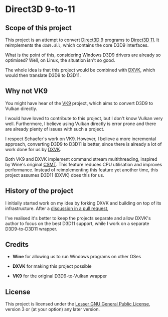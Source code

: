 # Direct3D 9-to-11

## Scope of this project

This project is an attempt to convert [Direct3D 9](https://en.wikipedia.org/wiki/Direct3D#Direct3D_9) programs
to [Direct3D 11](https://en.wikipedia.org/wiki/Direct3D#Direct3D_11).
It reimplements the `d3d9.dll`, which contains the core D3D9 interfaces.

What is the point of this, considering Windows D3D9 drivers are already so optimised?
Well, on Linux, the situation isn't so good.

The whole idea is that this project would be combined with [DXVK](https://github.com/doitsujin/dxvk/), which would then translate D3D9 to D3D11.

## Why not VK9

You might have hear of the [VK9](https://github.com/disks86/VK9) project, which aims to convert D3D9 to Vulkan directly.

I would have loved to contribute to this project, but I don't know Vulkan very well.
Furthermore, I believe using Vulkan directly is error prone and there are already plenty of issues with such a project.

I respect Schaefer's work on VK9. However, I believe a more incremental approach, converting D3D9 to D3D11 is better,
since there is already a lot of work done for us by [DXVK](https://github.com/doitsujin/dxvk/).

Both VK9 and DXVK implement command stream multithreading, inspired by Wine's original [CSMT](https://github.com/wine-compholio/wine-staging/wiki/CSMT).
This feature reduces CPU utilisation and improves performance.
Instead of reimplementing this feature yet another time, this project assumes D3D11 (DXVK) does this for us.

## History of the project

I initially started work on my idea by forking DXVK and building on top of its infrastructure.
After a [discussion in a pull request](https://github.com/doitsujin/dxvk/pull/541),

I've realised it's better to keep the projects separate and allow DXVK's author to focus on the best D3D11 support,
while I work on a separate D3D9-to-D3D11 wrapper.

## Credits

- **Wine** for allowing us to run Windows programs on other OSes

- **DXVK** for making this project possible

- **VK9** for the original D3D9-to-Vulkan wrapper

## License

This project is licensed under the [Lesser GNU General Public License](LICENSE),
version 3 or (at your option) any later version.
